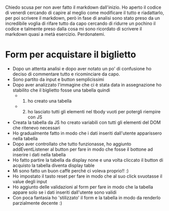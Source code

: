 Chiedo scusa per non aver fatto il markdown dall'inizio. Ho aperto il codice di venerdì cercando di capire al meglio come modificare il tutto e riadattarlo, per poi scrivere il markdown, però in fase di analisi sono stato preso da un incredibile voglia di rifare tutto da capo cercando di ridurre un pochino il codice e talmente preso dalla cosa mi sono ricordato di scrivere il markdown quasi a metà esercizio. Perdonatemi.

# Form per acquistare il biglietto

- Dopo un attenta analisi e dopo aver notato un po' di confusione ho deciso di commentare tutto e ricominciare da capo.
- Sono partito da input e button semplicissimi
- Dopo aver analizzato l'immagine che ci è stata data in assegnazione ho stabilito che il biglietto fosse una tabella quindi
  - 1.  ho creato una tabella
  - 2.  ho lasciato tutti gli elementi nel tbody vuoti per potergli riempire con JS
- Creata la tabella da JS ho creato variabili con tutti gli elementi del DOM che ritenevo necessari
- Ho gradualmente fatto in modo che i dati inseriti dall'utente apparissero nella tabella
- Dopo aver controllato che tutto funzionasse, ho aggiunto addEventListener al button per fare in modo che fosse il bottone ad inserire i dati nella tabella
- Ho fatto partire la tabella da display none e una volta cliccato il button di acquisto la tabella diventa display table
- Mi sono fatto un buon caffè perché ci voleva proprio!! :)
- Ho impostato il tasto reset per fare in modo che al suo click svuotasse il value degli input
- Ho aggiunto delle validazioni al form per fare in modo che la tabella appare solo se i dati inseriti dall'utente sono validi
- Con poca fantasia ho 'stilizzato' il form e la tabella in modo da renderlo parzialmente decente :)
